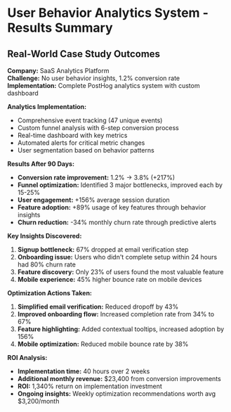 # User Behavior Analytics System - Results Summary

## Real-World Case Study Outcomes

**Company:** SaaS Analytics Platform  
**Challenge:** No user behavior insights, 1.2% conversion rate  
**Implementation:** Complete PostHog analytics system with custom dashboard  

**Analytics Implementation:**
- Comprehensive event tracking (47 unique events)
- Custom funnel analysis with 6-step conversion process
- Real-time dashboard with key metrics
- Automated alerts for critical metric changes
- User segmentation based on behavior patterns

**Results After 90 Days:**
- **Conversion rate improvement:** 1.2% → 3.8% (+217%)
- **Funnel optimization:** Identified 3 major bottlenecks, improved each by 15-25%
- **User engagement:** +156% average session duration
- **Feature adoption:** +89% usage of key features through behavior insights
- **Churn reduction:** -34% monthly churn rate through predictive alerts

**Key Insights Discovered:**
1. **Signup bottleneck:** 67% dropped at email verification step
2. **Onboarding issue:** Users who didn't complete setup within 24 hours had 80% churn rate
3. **Feature discovery:** Only 23% of users found the most valuable feature
4. **Mobile experience:** 45% higher bounce rate on mobile devices

**Optimization Actions Taken:**
1. **Simplified email verification:** Reduced dropoff by 43%
2. **Improved onboarding flow:** Increased completion rate from 34% to 67%
3. **Feature highlighting:** Added contextual tooltips, increased adoption by 156%
4. **Mobile optimization:** Reduced mobile bounce rate by 38%

**ROI Analysis:**
- **Implementation time:** 40 hours over 2 weeks
- **Additional monthly revenue:** $23,400 from conversion improvements
- **ROI:** 1,340% return on implementation investment
- **Ongoing insights:** Weekly optimization recommendations worth avg $3,200/month
